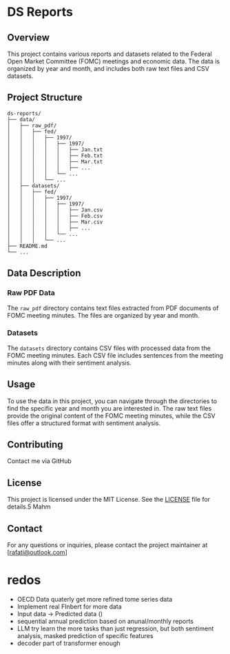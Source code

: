 # DS Reports

## Overview

This project contains various reports and datasets related to the Federal Open Market Committee (FOMC) meetings and economic data. The data is organized by year and month, and includes both raw text files and CSV datasets.

## Project Structure

```
ds-reports/
├── data/
│   ├── raw_pdf/
│   │   ├── fed/
│   │   │   ├── 1997/
│   │   │   │   ├── 1997/
│   │   │   │   │   ├── Jan.txt
│   │   │   │   │   ├── Feb.txt
│   │   │   │   │   ├── Mar.txt
│   │   │   │   │   ├── ...
│   │   │   │   └── ...
│   │   │   └── ...
│   ├── datasets/
│   │   ├── fed/
│   │   │   ├── 1997/
│   │   │   │   ├── 1997/
│   │   │   │   │   ├── Jan.csv
│   │   │   │   │   ├── Feb.csv
│   │   │   │   │   ├── Mar.csv
│   │   │   │   │   ├── ...
│   │   │   │   └── ...
│   │   │   └── ...
├── README.md
└── ...
```

## Data Description

### Raw PDF Data

The `raw_pdf` directory contains text files extracted from PDF documents of FOMC meeting minutes. The files are organized by year and month.

### Datasets

The `datasets` directory contains CSV files with processed data from the FOMC meeting minutes. Each CSV file includes sentences from the meeting minutes along with their sentiment analysis.

## Usage

To use the data in this project, you can navigate through the directories to find the specific year and month you are interested in. The raw text files provide the original content of the FOMC meeting minutes, while the CSV files offer a structured format with sentiment analysis.

## Contributing

Contact me via GitHub

## License

This project is licensed under the MIT License. See the [LICENSE](LICENSE) file for details.5 Mahm

## Contact

For any questions or inquiries, please contact the project maintainer at [rafati@outlook.com]




# redos 

- OECD Data quaterly get more refined tome series data
- Implement real FInbert for more data 
- Input data -> Predicted data ()
- sequential annual prediction based on anunal/monthly reports 
- LLM try learn the more tasks than just regression, but both sentiment analysis, masked prediction of specific features 
- decoder part of transformer enough

